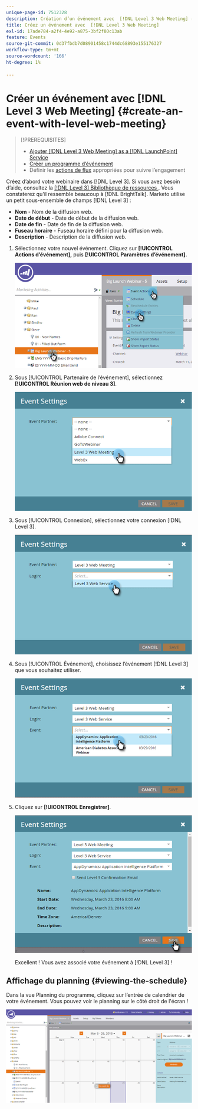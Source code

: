 ```yaml
---
unique-page-id: 7512328
description: Création d’un événement avec  [!DNL Level 3 Web Meeting] - Documents Marketo - Documentation du produit
title: Créez un événement avec  [!DNL Level 3 Web Meeting]
exl-id: 17ade784-a2f4-4e92-a875-3bf2f80c13ab
feature: Events
source-git-commit: 0d37fbdb7d08901458c1744dc68893e155176327
workflow-type: tm+mt
source-wordcount: '166'
ht-degree: 1%

---
```


# Créer un événement avec [!DNL Level 3 Web Meeting] {#create-an-event-with-level-web-meeting}

>[!PREREQUISITES]
>
>* [Ajouter [!DNL Level 3 Web Meeting] as a [!DNL LaunchPoint] Service](/help/marketo/product-docs/administration/additional-integrations/add-level-3-web-meeting-as-a-launchpoint-service.md)
>* [Créer un programme d’événement](/help/marketo/product-docs/demand-generation/events/understanding-events/create-a-new-event-program.md)
>* Définir les [actions de flux](/help/marketo/product-docs/core-marketo-concepts/smart-campaigns/flow-actions/add-a-flow-step-to-a-smart-campaign.md) appropriées pour suivre l’engagement

Créez d’abord votre webinaire dans [!DNL Level 3]. Si vous avez besoin d’aide, consultez la [[!DNL Level 3]  Bibliothèque de ressources &#x200B;](https://www.level3.com/en/resource-library/). Vous constaterez qu&#39;il ressemble beaucoup à [!DNL BrightTalk].  Marketo utilise un petit sous-ensemble de champs [!DNL Level 3] :

* **Nom** - Nom de la diffusion web.
* **Date de début** - Date de début de la diffusion web.
* **Date de fin** - Date de fin de la diffusion web.
* **Fuseau horaire** - Fuseau horaire défini pour la diffusion web.
* **Description** - Description de la diffusion web.

1. Sélectionnez votre nouvel événement. Cliquez sur **[!UICONTROL Actions d’événement],** puis **[!UICONTROL Paramètres d’événement].**

   ![](assets/image2016-3-24-15-3a40-3a39.png)

1. Sous [!UICONTROL Partenaire de l’événement], sélectionnez **[!UICONTROL Réunion web de niveau 3]**.

   ![](assets/image2016-3-24-15-3a42-3a10.png)

1. Sous [!UICONTROL Connexion], sélectionnez votre connexion [!DNL Level 3].

   ![](assets/image2016-3-24-15-3a43-3a43.png)

1. Sous [!UICONTROL Événement], choisissez l’événement [!DNL Level 3] que vous souhaitez utiliser.

   ![](assets/image2016-3-24-15-3a44-3a41.png)

1. Cliquez sur **[!UICONTROL Enregistrer]**.

   ![](assets/image2016-3-24-15-3a45-3a31.png)

   Excellent ! Vous avez associé votre événement à [!DNL Level 3] !

## Affichage du planning  {#viewing-the-schedule}

Dans la vue Planning du programme, cliquez sur l’entrée de calendrier de votre événement. Vous pouvez voir le planning sur le côté droit de l&#39;écran !

![](assets/image2016-3-24-15-3a51-3a7.png)
